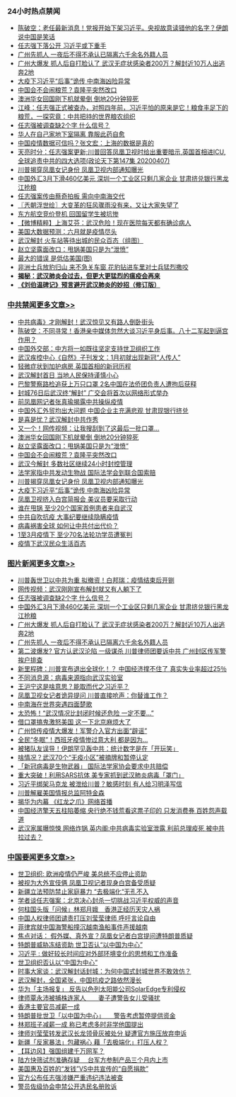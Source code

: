 <div class="catlist">
<h3>24小时热点禁闻</h3>
<ul>
<li><a href="https://github.com/fqnews/bnews/blob/master/cbnews/20200408/1308423.md">陈破空：老任最新消息！党报开始下架习近平。央视故意读错他的名字？伊朗说中国是笑话</a></li>
<li><a href="https://github.com/fqnews/bnews/blob/master/cbnews/20200408/1308497.md">任志强下落公开 习近平或下重手</a></li>
<li><a href="https://github.com/fqnews/bnews/blob/master/topimagenews/20200408/1308663.md">广州先抓人 一夜后不得不承认已隔离六千余名外籍人员</a></li>
<li><a href="https://github.com/fqnews/bnews/blob/master/topimagenews/20200408/1308761.md">广州大爆发 抓人后自打脸认了 武汉无症状感染者200万？解封近10万人出逃奔2地</a></li>
<li><a href="https://github.com/fqnews/bnews/blob/master/cbnews/20200408/1308703.md">大疫下习近平“后事”诡传 中南海凶险异常</a></li>
<li><a href="https://github.com/fqnews/bnews/blob/master/cbnews/20200408/1308720.md">中国会不会闹粮荒？袁隆平突然改口</a></li>
<li><a href="https://github.com/fqnews/bnews/blob/master/cbnews/20200408/1308726.md">澳洲华女回国刚下机就晕倒 倒地20分钟猝死</a></li>
<li><a href="https://github.com/fqnews/bnews/blob/master/cbnews/20200408/1308675.md">江峰：任志强正式被查办，对照四年前，习近平怕的原来是它！粮食丰足下的粮荒，一探究竟：中共把持的世界粮农组织</a></li>
<li><a href="https://github.com/fqnews/bnews/blob/master/topimagenews/20200408/1308880.md">任志强被调查缺2个字 什么信号？</a></li>
<li><a href="https://github.com/fqnews/bnews/blob/master/cnnews/20200408/1308535.md">华人在自己家地下室隔离 靠服此药自愈</a></li>
<li><a href="https://github.com/fqnews/bnews/blob/master/ssgc/20200408/1308639.md">中国疫情数据可信吗？张文宏：上海的数据是真的</a></li>
<li><a href="https://github.com/fqnews/bnews/blob/master/cbnews/20200408/1308503.md">天亮时分：任志强案更新;川普回答凤凰卫视时给出重要暗示,英国首相进ICU,全球追责中共的四大选项(政论天下第147集 20200407) </a></li>
<li><a href="https://github.com/fqnews/bnews/blob/master/cbnews/20200408/1308704.md">川普揭穿凤凰女记身份 凤凰卫视内部通知曝光</a></li>
<li><a href="https://github.com/fqnews/bnews/blob/master/topimagenews/20200408/1308833.md">中国外汇3月下滑460亿美元 深圳一个工业区只剩几家企业 甘肃挤兑银行黑龙江抢粮</a></li>
<li><a href="https://github.com/fqnews/bnews/blob/master/comments/20200408/1308757.md">任志强案传由蔡奇拍板 需向中南海交代</a></li>
<li><a href="https://github.com/fqnews/bnews/blob/master/ssgc/20200408/1308434.md">〖兲朝浮世绘〗大变革的狂风骤雨没有来，又让大家失望了</a></li>
<li><a href="https://github.com/fqnews/bnews/blob/master/cnnews/20200408/1308749.md">东方航空竞价登机 回国留学生被坑惨</a></li>
<li><a href="https://github.com/fqnews/bnews/blob/master/comments/20200408/1308667.md">【微博精粹】上海艾芬：武汉危险！现在医院每天都有确诊病人</a></li>
<li><a href="https://github.com/fqnews/bnews/blob/master/cnnews/20200408/1308725.md">美国大数据预测：六月就是疫情尽头</a></li>
<li><a href="https://github.com/fqnews/bnews/blob/master/comments/20200408/1308533.md">武汉解封 火车站等待出城的民众百态（组图）</a></li>
<li><a href="https://github.com/fqnews/bnews/blob/master/cbnews/20200408/1308723.md">赵立坚露面改口：甩锅美国只是为“泄愤”</a></li>
<li><a href="https://github.com/fqnews/bnews/blob/master/comments/20200408/1308841.md">最大的错误 是低估美国(图)</a></li>
<li><a href="https://github.com/fqnews/bnews/blob/master/funmedia/20200408/1308490.md">非洲士兵放豹归山 来不急关车窗 花豹钻进车里对士兵猛烈撒咬</a></li>
<li><b><a href="https://github.com/fqnews/bnews/blob/master/comments/20200211/1275071.md" target="_blank">揭秘：武汉肺炎会过去，但更大更猛烈的瘟疫会再来</a></b></li>
<li><b><a href="https://github.com/fqnews/bnews/blob/master/comments/20200207/1272816.md" target="_blank">《刘伯温碑记》预言避开武汉肺炎的妙招（修订版）</a></b></li>
</ul>
</div>

<div class="catlist">
<h3><a href="https://github.com/fqnews/bnews/blob/master/cbnews/" target="_blank">中共禁闻</a><span><a href="https://github.com/fqnews/bnews/blob/master/cbnews/" target="_blank" rel="nofollow">更多文章>></a></span></h3>
<ul>
<li><a href="https://github.com/fqnews/bnews/blob/master/cbnews/20200409/1308996.md" target="_blank">中共病毒》才刚解封！武汉惊见又有路人倒卧街头</a></li>
<li><a href="https://github.com/fqnews/bnews/blob/master/cbnews/20200409/1308943.md" target="_blank">陈破空：不同寻常！香港亲中媒体忽然大谈习近平身后事。八十二军起到逼宫作用？</a></li>
<li><a href="https://github.com/fqnews/bnews/blob/master/cbnews/20200408/1308928.md" target="_blank">中国外交部：中方将一如既往坚定支持世卫组织工作</a></li>
<li><a href="https://github.com/fqnews/bnews/blob/master/cbnews/20200408/1308920.md" target="_blank">武汉疾控中心《自然》子刊发文：1月初就出现新冠“人传人”</a></li>
<li><a href="https://github.com/fqnews/bnews/blob/master/cbnews/20200408/1308905.md" target="_blank">轻微症状到加护病房 英国首相的新冠历程</a></li>
<li><a href="https://github.com/fqnews/bnews/blob/master/cbnews/20200408/1308887.md" target="_blank">武汉解封首日 当地人民保持谨慎小心</a></li>
<li><a href="https://github.com/fqnews/bnews/blob/master/cbnews/20200408/1308884.md" target="_blank">巴黎警察路检追获上万只口罩 2名中国在法侨团负责人遭拘后获释</a></li>
<li><a href="https://github.com/fqnews/bnews/blob/master/cbnews/20200408/1308870.md" target="_blank">封城76日后武汉终“解封” 广交会将首次以网络形式举办</a></li>
<li><a href="https://github.com/fqnews/bnews/blob/master/cbnews/20200408/1308847.md" target="_blank">前凤凰网记者张真瑜揭露中共操纵疫情</a></li>
<li><a href="https://github.com/fqnews/bnews/blob/master/cbnews/20200408/1308825.md" target="_blank">中国外汇外贸均出大问题 中国企业主充满悲观 甘肃现银行挤兑</a></li>
<li><a href="https://github.com/fqnews/bnews/blob/master/cbnews/20200408/1308762.md" target="_blank">是喜是忧？武汉解封中共作秀</a></li>
<li><a href="https://github.com/fqnews/bnews/blob/master/cbnews/20200408/1308747.md" target="_blank">又一个！网传视频：让我搜刮到了这最后一批口罩&#8230;</a></li>
<li><a href="https://github.com/fqnews/bnews/blob/master/cbnews/20200408/1308726.md" target="_blank">澳洲华女回国刚下机就晕倒 倒地20分钟猝死</a></li>
<li><a href="https://github.com/fqnews/bnews/blob/master/cbnews/20200408/1308723.md" target="_blank">赵立坚露面改口：甩锅美国只是为“泄愤”</a></li>
<li><a href="https://github.com/fqnews/bnews/blob/master/cbnews/20200408/1308720.md" target="_blank">中国会不会闹粮荒？袁隆平突然改口</a></li>
<li><a href="https://github.com/fqnews/bnews/blob/master/cbnews/20200408/1308719.md" target="_blank">武汉今解封 多数社区继续24小时封控管理</a></li>
<li><a href="https://github.com/fqnews/bnews/blob/master/cbnews/20200408/1308705.md" target="_blank">法学家指中共发动生物战 国际法学会到联合国索赔</a></li>
<li><a href="https://github.com/fqnews/bnews/blob/master/cbnews/20200408/1308704.md" target="_blank">川普揭穿凤凰女记身份 凤凰卫视内部通知曝光</a></li>
<li><a href="https://github.com/fqnews/bnews/blob/master/cbnews/20200408/1308703.md" target="_blank">大疫下习近平“后事”诡传 中南海凶险异常</a></li>
<li><a href="https://github.com/fqnews/bnews/blob/master/cbnews/20200408/1308702.md" target="_blank">凤凰卫视挤入白宫简报会 美议员要采取行动</a></li>
<li><a href="https://github.com/fqnews/bnews/blob/master/cbnews/20200408/1308701.md" target="_blank">谁在甩锅 至少20个国家首例患者来自武汉</a></li>
<li><a href="https://github.com/fqnews/bnews/blob/master/cbnews/20200408/1308699.md" target="_blank">中共自吹抗疫 大事纪要继续隐瞒疫情</a></li>
<li><a href="https://github.com/fqnews/bnews/blob/master/cbnews/20200408/1308690.md" target="_blank">病毒祸害全球 如何让中共付出代价？</a></li>
<li><a href="https://github.com/fqnews/bnews/blob/master/cbnews/20200408/1308689.md" target="_blank">1至3月疫情下 至少70名法轮功学员遭冤判</a></li>
<li><a href="https://github.com/fqnews/bnews/blob/master/cbnews/20200408/1308676.md" target="_blank">疫情下武汉民众生活百态</a></li>

</ul>
</div>
<div class="catlist">
<h3><a href="https://github.com/fqnews/bnews/blob/master/topimagenews/" target="_blank">图片新闻</a><span><a href="https://github.com/fqnews/bnews/blob/master/topimagenews/" target="_blank" rel="nofollow">更多文章>></a></span></h3>
<ul>
<li><a href="https://github.com/fqnews/bnews/blob/master/topimagenews/20200409/1308959.md" target="_blank">川普轰世卫以中共为重 拟撤资！白邦瑞：疫情结束后开铡</a></li>
<li><a href="https://github.com/fqnews/bnews/blob/master/topimagenews/20200408/1308933.md" target="_blank">网传视频：武汉刚刚宣布解封就又有人躺下了</a></li>
<li><a href="https://github.com/fqnews/bnews/blob/master/topimagenews/20200408/1308880.md" target="_blank">任志强被调查缺2个字 什么信号？</a></li>
<li><a href="https://github.com/fqnews/bnews/blob/master/topimagenews/20200408/1308833.md" target="_blank">中国外汇3月下滑460亿美元 深圳一个工业区只剩几家企业 甘肃挤兑银行黑龙江抢粮</a></li>
<li><a href="https://github.com/fqnews/bnews/blob/master/topimagenews/20200408/1308761.md" target="_blank">广州大爆发 抓人后自打脸认了 武汉无症状感染者200万？解封近10万人出逃奔2地</a></li>
<li><a href="https://github.com/fqnews/bnews/blob/master/topimagenews/20200408/1308663.md" target="_blank">广州先抓人 一夜后不得不承认已隔离六千余名外籍人员</a></li>
<li><a href="https://github.com/fqnews/bnews/blob/master/topimagenews/20200407/1308334.md" target="_blank">第二波爆发? 官方认武汉沦陷 一级谋杀 川普律师团要诉中共 广州封区传军警挨户排查</a></li>
<li><a href="https://github.com/fqnews/bnews/blob/master/topimagenews/20200407/1308280.md" target="_blank">新里程碑：川普宣布退出全球化！？ 中国经济撑不住了 真实失业率超过25％</a></li>
<li><a href="https://github.com/fqnews/bnews/blob/master/topimagenews/20200407/1308185.md" target="_blank">不同消息源：病毒来源指向武汉实验室</a></li>
<li><a href="https://github.com/fqnews/bnews/blob/master/topimagenews/20200407/1308171.md" target="_blank">王沪宁这是啥意思？能取而代之习近平？</a></li>
<li><a href="https://github.com/fqnews/bnews/blob/master/topimagenews/20200407/1308137.md" target="_blank">凤凰卫视女记者诡异提问 川普直接呛声：你替谁工作？</a></li>
<li><a href="https://github.com/fqnews/bnews/blob/master/topimagenews/20200407/1308135.md" target="_blank">中南海在世界突遇四面楚歌</a></li>
<li><a href="https://github.com/fqnews/bnews/blob/master/topimagenews/20200407/1308126.md" target="_blank">太恐怖！“武汉情况比封闭时候还危险 一定不要…”</a></li>
<li><a href="https://github.com/fqnews/bnews/blob/master/topimagenews/20200407/1308063.md" target="_blank">借口罩搞鬼激怒美国 这一下北京麻烦大了</a></li>
<li><a href="https://github.com/fqnews/bnews/blob/master/topimagenews/20200407/1308046.md" target="_blank">广州惊传疫情大爆发！军警介入官方出面“辟谣”</a></li>
<li><a href="https://github.com/fqnews/bnews/blob/master/topimagenews/20200407/1307993.md" target="_blank">全民“冬眠”！西班牙疫情惨过意大利 都是因为&#8230;</a></li>
<li><a href="https://github.com/fqnews/bnews/blob/master/topimagenews/20200407/1307952.md" target="_blank">被猪队友误导！伊朗罕见轰中共：统计数字是在「开玩笑」</a></li>
<li><a href="https://github.com/fqnews/bnews/blob/master/topimagenews/20200407/1307951.md" target="_blank">啥情况？武汉70个“无疫小区”被摘牌和暂停认定</a></li>
<li><a href="https://github.com/fqnews/bnews/blob/master/topimagenews/20200407/1307931.md" target="_blank">「新冠病毒是生物武器」 国际法学家协会要求中共赔偿</a></li>
<li><a href="https://github.com/fqnews/bnews/blob/master/topimagenews/20200407/1307824.md" target="_blank">重大突破！利用SARS抗体 美专家抓到武汉肺炎病毒「罩门」</a></li>
<li><a href="https://github.com/fqnews/bnews/blob/master/topimagenews/20200406/1307673.md" target="_blank">习近平绑架马克龙 被泄给川普？敏感时刻 有人给习明泽写信</a></li>
<li><a href="https://github.com/fqnews/bnews/blob/master/topimagenews/20200406/1307607.md" target="_blank">川普解雇美国情报总监阿特金森</a></li>
<li><a href="https://github.com/fqnews/bnews/blob/master/topimagenews/20200406/1307605.md" target="_blank">揭华为内幕 《红龙之爪》网络首播</a></li>
<li><a href="https://github.com/fqnews/bnews/blob/master/topimagenews/20200406/1307567.md" target="_blank">中国经济擎天五柱陷萎缩 央行绝不钱荒看这票子印的 只发消费券 百姓怨声载道</a></li>
<li><a href="https://github.com/fqnews/bnews/blob/master/topimagenews/20200406/1307517.md" target="_blank">武汉家属曝惊悚 网络炸锅 英内阁:中共病毒实验室泄露 利前总理疫死 被中共拉过去？</a></li>

</ul>
</div>
<div class="catlist">
<h3><a href="https://github.com/fqnews/bnews/blob/master/headline/" target="_blank">中国要闻</a><span><a href="https://github.com/fqnews/bnews/blob/master/headline/" target="_blank" rel="nofollow">更多文章>></a></span></h3>
<ul>
<li><a href="https://github.com/fqnews/bnews/blob/master/headline/20200409/1308973.md" target="_blank">世卫组织: 欧洲疫情仍严峻  美总统不应停止资助</a></li>
<li><a href="https://github.com/fqnews/bnews/blob/master/headline/20200409/1308941.md" target="_blank">被视为大外宣伎俩 凤凰卫视记者现身白宫备受质疑</a></li>
<li><a href="https://github.com/fqnews/bnews/blob/master/headline/20200409/1308940.md" target="_blank">新疆立法预防禁止家庭暴力 “去极端化“无孔不入</a></li>
<li><a href="https://github.com/fqnews/bnews/blob/master/headline/20200408/1308938.md" target="_blank">学者谈任志强案：北京决心封杀一切挑战习近平权威的声音</a></li>
<li><a href="https://github.com/fqnews/bnews/blob/master/headline/20200408/1308902.md" target="_blank">何柱国头版「问候」林郑月娥　香港正经历天灾人祸</a></li>
<li><a href="https://github.com/fqnews/bnews/blob/master/headline/20200408/1308885.md" target="_blank">中国人权律师团谴责打压刘莹莹律师   呼吁言论自由</a></li>
<li><a href="https://github.com/fqnews/bnews/blob/master/headline/20200408/1308873.md" target="_blank">菲律宾就中国海警船撞沉越南渔船事件声援越南</a></li>
<li><a href="https://github.com/fqnews/bnews/blob/master/headline/20200408/1308868.md" target="_blank">焦点对话： 假外媒、真外宣？凤凰女记者白宫提问遭特朗普质疑</a></li>
<li><a href="https://github.com/fqnews/bnews/blob/master/headline/20200408/1308867.md" target="_blank">特朗普威胁冻结资助    世卫否认“以中国为中心”</a></li>
<li><a href="https://github.com/fqnews/bnews/blob/master/headline/20200408/1308866.md" target="_blank">习近平 :  做好较长时间应对外部环境变化的思想和工作准备</a></li>
<li><a href="https://github.com/fqnews/bnews/blob/master/headline/20200408/1308862.md" target="_blank">世卫组织否认以“中国为中心”</a></li>
<li><a href="https://github.com/fqnews/bnews/blob/master/headline/20200408/1308861.md" target="_blank">时事大家谈：武汉解封话封城：为何中国式封城世界不敢效仿？</a></li>
<li><a href="https://github.com/fqnews/bnews/blob/master/headline/20200408/1308860.md" target="_blank">武汉解封，全国紧张，中国抗疫之路依然漫长</a></li>
<li><a href="https://github.com/fqnews/bnews/blob/master/headline/20200408/1308859.md" target="_blank">华为「主场报复」     反告以色列太阳能公司SolarEdge专利侵权</a></li>
<li><a href="https://github.com/fqnews/bnews/blob/master/headline/20200408/1308858.md" target="_blank">律师覃永沛被捕株连家人　　妻子遭警告女儿受骚扰</a></li>
<li><a href="https://github.com/fqnews/bnews/blob/master/headline/20200408/1308853.md" target="_blank">香港主要官员减薪一成</a></li>
<li><a href="https://github.com/fqnews/bnews/blob/master/headline/20200408/1308846.md" target="_blank">特朗普批世卫「以中国为中心」　　警告考虑暂停提供资金</a></li>
<li><a href="https://github.com/fqnews/bnews/blob/master/headline/20200408/1308845.md" target="_blank">林郑班子减薪一成       称已考虑多时非学他国提出</a></li>
<li><a href="https://github.com/fqnews/bnews/blob/master/headline/20200408/1308838.md" target="_blank">律师刘莹莹转发武汉长龙领骨灰被处分   疑遭官方施压放弃申诉</a></li>
<li><a href="https://github.com/fqnews/bnews/blob/master/headline/20200408/1308820.md" target="_blank">新疆「反家暴法」包藏祸心  藉「去极端化」打压人权？</a></li>
<li><a href="https://github.com/fqnews/bnews/blob/master/headline/20200408/1308819.md" target="_blank">【耳边风】强国组建千万网军？</a></li>
<li><a href="https://github.com/fqnews/bnews/blob/master/headline/20200408/1308793.md" target="_blank">陆方快筛试剂准确存疑　  台军方参制产品三个月内上市</a></li>
<li><a href="https://github.com/fqnews/bnews/blob/master/headline/20200408/1308784.md" target="_blank">美国惠及百姓的“发钱”VS中共宣传的“自愿捐款”</a></li>
<li><a href="https://github.com/fqnews/bnews/blob/master/headline/20200408/1308783.md" target="_blank">官方公布任志强涉嫌严重违纪违法被查</a></li>
<li><a href="https://github.com/fqnews/bnews/blob/master/headline/20200408/1308752.md" target="_blank">警员佐级协会申禁公开选民名册败诉</a></li>

</ul>
</div>